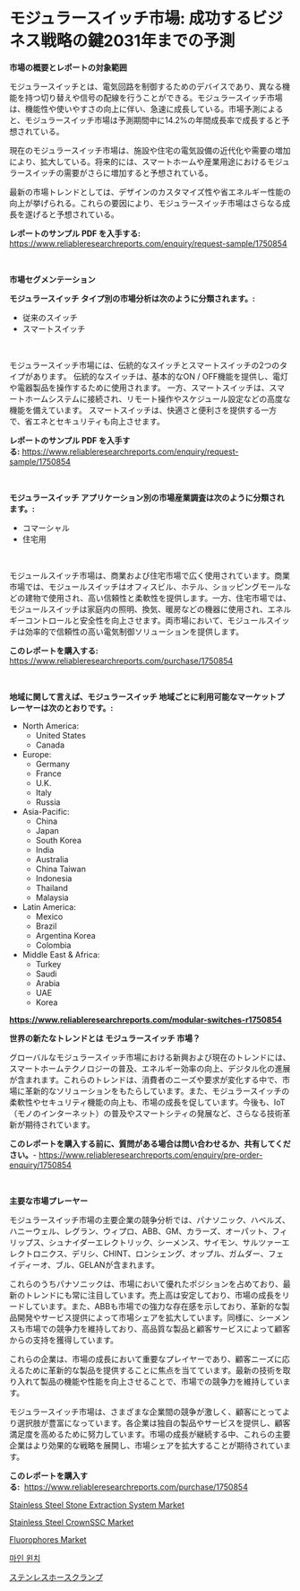 <p><h1>モジュラースイッチ市場: 成功するビジネス戦略の鍵2031年までの予測</h1></p><p><strong>市場の概要とレポートの対象範囲</strong></p>
<p><p>モジュラースイッチとは、電気回路を制御するためのデバイスであり、異なる機能を持つ切り替えや信号の配線を行うことができる。モジュラースイッチ市場は、機能性や使いやすさの向上に伴い、急速に成長している。市場予測によると、モジュラースイッチ市場は予測期間中に14.2%の年間成長率で成長すると予想されている。</p><p>現在のモジュラースイッチ市場は、施設や住宅の電気設備の近代化や需要の増加により、拡大している。将来的には、スマートホームや産業用途におけるモジュラースイッチの需要がさらに増加すると予想されている。</p><p>最新の市場トレンドとしては、デザインのカスタマイズ性や省エネルギー性能の向上が挙げられる。これらの要因により、モジュラースイッチ市場はさらなる成長を遂げると予想されている。</p></p>
<p><strong>レポートのサンプル PDF を入手する:</strong> <a href="https://www.reliableresearchreports.com/enquiry/request-sample/1750854">https://www.reliableresearchreports.com/enquiry/request-sample/1750854</a></p>
<p>&nbsp;</p>
<p><strong>市場セグメンテーション</strong></p>
<p><strong>モジュラースイッチ タイプ別の市場分析は次のように分類されます。:</strong></p>
<p><ul><li>従来のスイッチ</li><li>スマートスイッチ</li></ul></p>
<p>&nbsp;</p>
<p><p>モジュラースイッチ市場には、伝統的なスイッチとスマートスイッチの2つのタイプがあります。 伝統的なスイッチは、基本的なON / OFF機能を提供し、電灯や電器製品を操作するために使用されます。 一方、スマートスイッチは、スマートホームシステムに接続され、リモート操作やスケジュール設定などの高度な機能を備えています。 スマートスイッチは、快適さと便利さを提供する一方で、省エネとセキュリティも向上させます。</p></p>
<p><strong>レポートのサンプル PDF を入手する:</strong>&nbsp;<a href="https://www.reliableresearchreports.com/enquiry/request-sample/1750854">https://www.reliableresearchreports.com/enquiry/request-sample/1750854</a></p>
<p>&nbsp;</p>
<p><strong> モジュラースイッチ アプリケーション別の市場産業調査は次のように分類されます。:</strong></p>
<p><ul><li>コマーシャル</li><li>住宅用</li></ul></p>
<p>&nbsp;</p>
<p><p>モジュールスイッチ市場は、商業および住宅市場で広く使用されています。商業市場では、モジュールスイッチはオフィスビル、ホテル、ショッピングモールなどの建物で使用され、高い信頼性と柔軟性を提供します。一方、住宅市場では、モジュールスイッチは家庭内の照明、換気、暖房などの機器に使用され、エネルギーコントロールと安全性を向上させます。両市場において、モジュールスイッチは効率的で信頼性の高い電気制御ソリューションを提供します。</p></p>
<p><strong>このレポートを購入する:</strong>&nbsp; <a href="https://www.reliableresearchreports.com/purchase/1750854">https://www.reliableresearchreports.com/purchase/1750854</a></p>
<p>&nbsp;</p>
<p><strong>地域に関して言えば、モジュラースイッチ 地域ごとに利用可能なマーケットプレーヤーは次のとおりです。:</strong></p>
<p><ul>
    <li>
        North America:
        <ul>
            <li>United States</li>
            <li>Canada</li>
        </ul>
    </li>
    <li>
        Europe:
        <ul>
            <li>Germany</li>
            <li>France</li>
            <li>U.K.</li>
            <li>Italy</li>
            <li>Russia</li>
        </ul>
    </li>
    <li>
        Asia-Pacific:
        <ul>
            <li>China</li>
            <li>Japan</li>
            <li>South Korea</li>
            <li>India</li>
            <li>Australia</li>
            <li>China Taiwan</li>
            <li>Indonesia</li>
            <li>Thailand</li>
            <li>Malaysia</li>
        </ul>
    </li>
    <li>
        Latin America:
        <ul>
            <li>Mexico</li>
            <li>Brazil</li>
            <li>Argentina Korea</li>
            <li>Colombia</li>
        </ul>
    </li>
    <li>
        Middle East & Africa:
        <ul>
            <li>Turkey</li>
            <li>Saudi</li>
            <li>Arabia</li>
            <li>UAE</li>
            <li>Korea</li>
        </ul>
    </li>
    </ul></p>
<p><strong><a href="https://www.reliableresearchreports.com/modular-switches-r1750854">https://www.reliableresearchreports.com/modular-switches-r1750854</a></strong>&nbsp;</p>
<p><strong>世界の新たなトレンドとは モジュラースイッチ 市場？</strong></p>
<p><p>グローバルなモジュラースイッチ市場における新興および現在のトレンドには、スマートホームテクノロジーの普及、エネルギー効率の向上、デジタル化の進展が含まれます。これらのトレンドは、消費者のニーズや要求が変化する中で、市場に革新的なソリューションをもたらしています。また、モジュラースイッチの柔軟性やセキュリティ機能の向上も、市場の成長を促しています。今後も、IoT（モノのインターネット）の普及やスマートシティの発展など、さらなる技術革新が期待されています。</p></p>
<p><strong>このレポートを購入する前に、質問がある場合は問い合わせるか、共有してください。</strong>- <a href="https://www.reliableresearchreports.com/enquiry/pre-order-enquiry/1750854">https://www.reliableresearchreports.com/enquiry/pre-order-enquiry/1750854</a></p>
<p>&nbsp;</p>
<p><strong>主要な市場プレーヤー</strong></p>
<p><p>モジュラースイッチ市場の主要企業の競争分析では、パナソニック、ハベルズ、ハニーウェル、レグラン、ウィプロ、ABB、GM、カラーズ、オーパット、フィリップス、シュナイダーエレクトリック、シーメンス、サイモン、サルツァーエレクトロニクス、デリシ、CHINT、ロンシェング、オップル、ガムダー、フェイディーオ、ブル、GELANが含まれます。</p><p>これらのうちパナソニックは、市場において優れたポジションを占めており、最新のトレンドにも常に注目しています。売上高は安定しており、市場の成長をリードしています。また、ABBも市場での強力な存在感を示しており、革新的な製品開発やサービス提供によって市場シェアを拡大しています。同様に、シーメンスも市場での競争力を維持しており、高品質な製品と顧客サービスによって顧客からの支持を獲得しています。</p><p>これらの企業は、市場の成長において重要なプレイヤーであり、顧客ニーズに応えるために革新的な製品を提供することに焦点を当てています。最新の技術を取り入れて製品の機能や性能を向上させることで、市場での競争力を維持しています。</p><p>モジュラースイッチ市場は、さまざまな企業間の競争が激しく、顧客にとってより選択肢が豊富になっています。各企業は独自の製品やサービスを提供し、顧客満足度を高めるために努力しています。市場の成長が継続する中、これらの主要企業はより効果的な戦略を展開し、市場シェアを拡大することが期待されています。</p></p>
<p><strong>このレポートを購入する:</strong>&nbsp;&nbsp;<a href="https://www.reliableresearchreports.com/purchase/1750854">https://www.reliableresearchreports.com/purchase/1750854</a></p>
<p><p><a href="https://github.com/moyahfrancoestellec51j635wcx/Market-Research-Report-List-2/blob/main/stainless-steel-stone-extraction-system-market.md">Stainless Steel Stone Extraction System Market</a></p><p><a href="https://github.com/suaretopek9/Market-Research-Report-List-2/blob/main/stainless-steel-crownssc-market.md">Stainless Steel CrownSSC Market</a></p><p><a href="https://issuu.com/reportprime-2/docs/fluorophores-market-size-2030.pptx">Fluorophores Market</a></p><p><a href="https://github.com/OwenHamiytll568745/Market-Research-Report-List-1/blob/main/548079421326.md">마인 윈치</a></p><p><a href="https://github.com/dandier2003/Market-Research-Report-List-1/blob/main/198248523463.md">ステンレスホースクランプ</a></p></p>